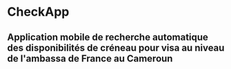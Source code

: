 # CheckApp
## Application mobile de recherche automatique des disponibilités de créneau pour visa au niveau de l'ambassa de France au Cameroun